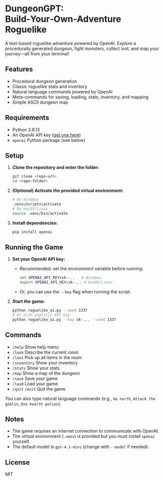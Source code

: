 # DungeonGPT: Build‑Your‑Own‑Adventure Roguelike

A text-based roguelike adventure powered by OpenAI. Explore a procedurally generated dungeon, fight monsters, collect loot, and map your journey—all from your terminal!

## Features
- Procedural dungeon generation
- Classic roguelike stats and inventory
- Natural language commands powered by OpenAI
- Meta-commands for saving, loading, stats, inventory, and mapping
- Simple ASCII dungeon map

## Requirements
- Python 3.9.13
- An OpenAI API key ([get one here](https://platform.openai.com/account/api-keys))
- `openai` Python package (see below)

## Setup
1. **Clone the repository and enter the folder:**
   ```sh
   git clone <repo-url>
   cd <repo-folder>
   ```
2. **(Optional) Activate the provided virtual environment:**
   ```sh
   # On Windows
   .venv\Scripts\activate
   # On macOS/Linux
   source .venv/bin/activate
   ```
3. **Install dependencies:**
   ```sh
   pip install openai
   ```

## Running the Game
1. **Set your OpenAI API key:**
   - Recommended: set the environment variable before running:
     ```sh
     set OPENAI_API_KEY=sk-...   # Windows
     export OPENAI_API_KEY=sk-... # macOS/Linux
     ```
   - Or, you can use the `--key` flag when running the script.

2. **Start the game:**
   ```sh
   python roguelike_ai.py --seed 1337
   # Or with explicit API key
   python roguelike_ai.py --key sk-... --seed 1337
   ```

## Commands
- `/help`         Show help menu
- `/look`         Describe the current room
- `/loot`         Pick up all items in the room
- `/inventory`    Show your inventory
- `/stats`        Show your stats
- `/map`          Show a map of the dungeon
- `/save`         Save your game
- `/load`         Load your game
- `/quit` `/exit` Quit the game

You can also type natural language commands (e.g., `Go north`, `Attack the goblin`, `Use health potion`).

## Notes
- The game requires an internet connection to communicate with OpenAI.
- The virtual environment (`.venv`) is provided but you must install `openai` yourself.
- The default model is `gpt-4.1-mini` (change with `--model` if needed).

## License
MIT
